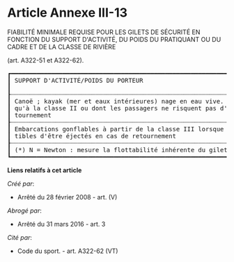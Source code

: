 # Article Annexe III-13

FIABILITÉ MINIMALE REQUISE POUR LES GILETS DE SÉCURITÉ EN FONCTION DU SUPPORT D'ACTIVITÉ, DU POIDS DU PRATIQUANT OU DU CADRE
ET DE LA CLASSE DE RIVIÈRE 

(art. A322-51 et A322-62).

<pre>
┏━━━━━━━━━━━━━━━━━━━━━━━━━━━━━━━━━━━━━━━━━━━━━━━━━━━━━━━━━━━━━━━━━━━━━━━━━━━━━━━━━━━━━━━━━┯━━━━━━━┯━━━━━━━━┯━━━━━━━━┯━━━━━━━┓
┃ SUPPORT D'ACTIVITÉ/POIDS DU PORTEUR                                                     │ ― 30  │ 30 -   │ 40 -   │ + 60  ┃
┃                                                                                         │ kg    │ 40 kg  │ 60 kg  │ kg    ┃
┠┈┈┈┈┈┈┈┈┈┈┈┈┈┈┈┈┈┈┈┈┈┈┈┈┈┈┈┈┈┈┈┈┈┈┈┈┈┈┈┈┈┈┈┈┈┈┈┈┈┈┈┈┈┈┈┈┈┈┈┈┈┈┈┈┈┈┈┈┈┈┈┈┈┈┈┈┈┈┈┈┈┈┈┈┈┈┈┈┈┼┈┈┈┈┈┈┈┼┈┈┈┈┈┈┈┈┼┈┈┈┈┈┈┈┈┼┈┈┈┈┈┈┈┨
┃ Canoë ; kayak (mer et eaux intérieures) nage en eau vive. Embarcations gonflables jus-  │ 30 N  │ 40 N   │ 55 N   │ 70 N  ┃
┃ qu'à la classe II ou dont les passagers ne risquent pas d'être éjectés en cas de re-    │ (*)   │        │        │       ┃
┃ tournement                                                                              │       │        │        │       ┃
┠┈┈┈┈┈┈┈┈┈┈┈┈┈┈┈┈┈┈┈┈┈┈┈┈┈┈┈┈┈┈┈┈┈┈┈┈┈┈┈┈┈┈┈┈┈┈┈┈┈┈┈┈┈┈┈┈┈┈┈┈┈┈┈┈┈┈┈┈┈┈┈┈┈┈┈┈┈┈┈┈┈┈┈┈┈┈┈┈┈┼┈┈┈┈┈┈┈┼┈┈┈┈┈┈┈┈┼┈┈┈┈┈┈┈┈┼┈┈┈┈┈┈┈┨
┃ Embarcations gonflables à partir de la classe III lorsque les passagers sont suscep-    │ 60 N  │ 80 N   │ 110 N  │ 140 N ┃
┃ tibles d'être éjectés en cas de retournement                                            │       │        │        │       ┃
┠┈┈┈┈┈┈┈┈┈┈┈┈┈┈┈┈┈┈┈┈┈┈┈┈┈┈┈┈┈┈┈┈┈┈┈┈┈┈┈┈┈┈┈┈┈┈┈┈┈┈┈┈┈┈┈┈┈┈┈┈┈┈┈┈┈┈┈┈┈┈┈┈┈┈┈┈┈┈┈┈┈┈┈┈┈┈┈┈┈┴┈┈┈┈┈┈┈┴┈┈┈┈┈┈┈┈┴┈┈┈┈┈┈┈┈┴┈┈┈┈┈┈┈┨
┃ (*) N = Newton : mesure la flottabilité inhérente du gilet.                                                               ┃
┗━━━━━━━━━━━━━━━━━━━━━━━━━━━━━━━━━━━━━━━━━━━━━━━━━━━━━━━━━━━━━━━━━━━━━━━━━━━━━━━━━━━━━━━━━━━━━━━━━━━━━━━━━━━━━━━━━━━━━━━━━━━┛
</pre>


**Liens relatifs à cet article**

_Créé par_:

  - Arrêté du 28 février 2008 - art. (V)

_Abrogé par_:

  - Arrêté du 31 mars 2016 - art. 3

_Cité par_:

  - Code du sport. - art. A322-62 (VT)
